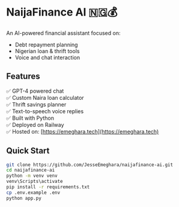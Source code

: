 # NaijaFinance AI 🇳🇬💰

An AI-powered financial assistant focused on:
- Debt repayment planning
- Nigerian loan & thrift tools
- Voice and chat interaction

## Features
✅ GPT-4 powered chat  
✅ Custom Naira loan calculator  
✅ Thrift savings planner  
✅ Text-to-speech voice replies  
✅ Built with Python  
✅ Deployed on Railway  
✅ Hosted on: [https://emeghara.tech](https://emeghara.tech)

## Quick Start

```bash
git clone https://github.com/JesseEmeghara/naijafinance-ai.git
cd naijafinance-ai
python -m venv venv
venv\Scripts\activate
pip install -r requirements.txt
cp .env.example .env
python app.py
